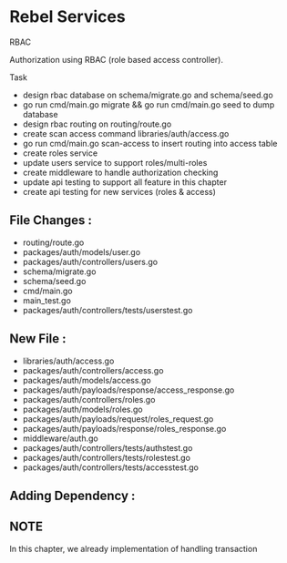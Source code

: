 # Rebel Services

RBAC

Authorization using RBAC (role based access controller).

Task
- design rbac database on schema/migrate.go and schema/seed.go
- go run cmd/main.go migrate && go run cmd/main.go seed to dump database
- design rbac routing on routing/route.go
- create scan access command libraries/auth/access.go
- go run cmd/main.go scan-access to insert routing into access table
- create roles service
- update users service to support roles/multi-roles
- create middleware to handle authorization checking
- update api testing to support all feature in this chapter
- create api testing for new services (roles & access)

## File Changes :
- routing/route.go
- packages/auth/models/user.go
- packages/auth/controllers/users.go
- schema/migrate.go
- schema/seed.go
- cmd/main.go
- main_test.go
- packages/auth/controllers/tests/userstest.go

## New File :
- libraries/auth/access.go
- packages/auth/controllers/access.go
- packages/auth/models/access.go
- packages/auth/payloads/response/access_response.go
- packages/auth/controllers/roles.go
- packages/auth/models/roles.go
- packages/auth/payloads/request/roles_request.go
- packages/auth/payloads/response/roles_response.go
- middleware/auth.go
- packages/auth/controllers/tests/authstest.go
- packages/auth/controllers/tests/rolestest.go
- packages/auth/controllers/tests/accesstest.go

## Adding Dependency :

## NOTE
In this chapter, we already implementation of handling transaction